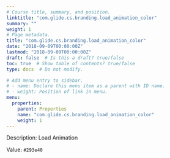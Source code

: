 ```yaml
---
# Course title, summary, and position.
linktitle: "com.glide.cs.branding.load_animation_color"
summary: ""
weight: 1
# Page metadata.
title: "com.glide.cs.branding.load_animation_color"
date: "2018-09-09T00:00:00Z"
lastmod: "2018-09-09T00:00:00Z"
draft: false  # Is this a draft? true/false
toc: true  # Show table of contents? true/false
type: docs  # Do not modify.

# Add menu entry to sidebar.
# - name: Declare this menu item as a parent with ID name.
# - weight: Position of link in menu.
menu:
  properties:
    parent: Properties
    name: "com.glide.cs.branding.load_animation_color"
    weight: 1
---
```


Description: Load Animation


Value: `#293e40`